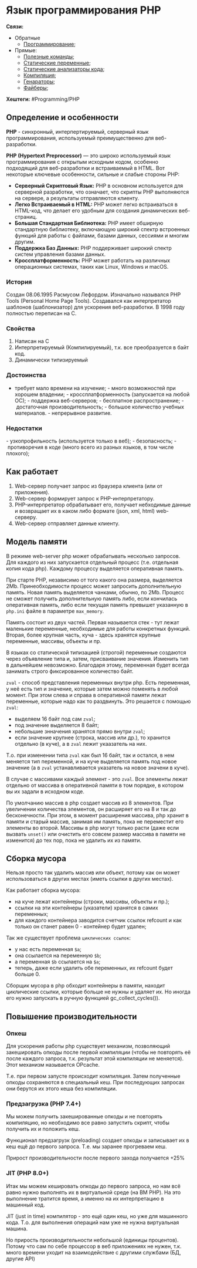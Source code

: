 
# Язык программирования PHP

**Связи:**
- Обратные
	- [Программирование](PROGRAMMING);
- Прямые:
	- [Полезные команды](Php-commands);
	- [Статические переменные](Static-variables);
	- [Статические анализаторы кода](static-code-analizers);
	- [Компиляция](PHP-compilation);
	- [Генараторы](php-generator);
	- [Файберы](php-fiber);

**Хештеги:** #Programming/PHP

## Определение и особенности

**PHP** - синхронный, интерпертируемый, серверный язык программирования, используемый преимущественно для веб-разработки.

**PHP (Hypertext Preprocessor)** — это широко используемый язык программирования с открытым исходным кодом, особенно подходящий для веб-разработки и встраиваемый в HTML. Вот некоторые ключевые особенности, сильные и слабые стороны PHP:

- **Серверный Скриптовый Язык:** PHP в основном используется для серверной разработки, что означает, что скрипты PHP выполняются на сервере, а результаты отправляются клиенту.
- **Легко Встраиваемый в HTML:** PHP может легко встраиваться в HTML-код, что делает его удобным для создания динамических веб-страниц.
- **Большая Стандартная Библиотека:** PHP имеет обширную стандартную библиотеку, включающую широкий спектр встроенных функций для работы с файлами, базами данных, сессиями и многим другим.
- **Поддержка Баз Данных:** PHP поддерживает широкий спектр систем управления базами данных.
- **Кроссплатформенность:** PHP может работать на различных операционных системах, таких как Linux, Windows и macOS.

### История

Создан 08.06.1995 Расмусом Лефордом. Изначально назывался PHP Tools (Personal Home Page Tools). Создавался как интерпретатор шаблонов (шаблонизатор) для ускорения веб-разработки. В 1998 году полностью переписан на C.

### Свойства

1) Написан на C
2) Интерпретируемый (Компилируемый), т.к. все преобразуется в байт код.
3) Динамически типизируемый

### Достоинства

- требует мало времени на изучение;
- много возможностей при хорошем владении;
- кроссплатформенность (запускается на любой ОС);
- поддержка веб-серверов;
- бесплатное распространение;
- достаточная производительность;
- большое количество учебных материалов.
- непрерывное развитие.

### Недостатки

- узкопрофильность (используется только в веб);
- безопасность;
- противоречия в коде (много всего из разных языков, в том числе плохого);

## Как работает

1) Web-сервер получает запрос из браузера клиента (или от приложения).
2) Web-сервер формирует запрос к PHP-интерпретатору.
3) PHP-интерпретатор обрабатывает его, получает небходимые данные и возвращает их в каком либо формате (json, xml, html) web-серверу.
4) Web-сервер отправляет данные клиенту.

## Модель памяти

В режиме web-server php может обрабатывать несколько запросов. Для каждого из них запускается отдельный процесс (т.е. отдельная копия кода php). Каждому процессу выделяется оперативная память.

При старте PHP, независимо от того какого она размера, выделяется 2Mb. Принеобходимости процесс может запросить дополнительную память. Новая память выделяется чанками, обычно, по 2Mb. Процесс не сможет получить дополнительную память либо, если кончилась оперативная память, либо если текущая память превышет указанную в `php.ini` файле в параметре `max_memory`.

Память состоит из двух частей. Первая называется стек -  тут лежат маленькие переменные, необходимые для работы конкретных функций. Вторая, более крупная часть, куча - здесь хранятся крупные переменные, массивы, объекты и пр.

В языках со статической типизацией (строгой) переменные создаются через объявление типа и, затем, присваивание значения. Изменить тип в дальнейшем невозможно. Благодаря этому, переменная будет всегда занимать строго фиксированное количество байт.

`zval` - способ представления переменных внутри php. Есть переменная, у неё есть тип и значение, которые затем можно поменять в любой момент. При этом слева и справа в оперативной памяти лежат переменные, которые надо как то раздвинуть. Это решается с помощью `zval`:
- выделяем 16 байт под сам `zval`;
- под значение выделяется 8 байт;
- небольшие знначения хранятся прямо внутри `zval`;
- если значение крупнее (строка, массив или др.), то хранится отдельно (в куче), а в `zval` лежит укаазатель на них.

Т.о. при изменении типа `zval` как был 16 байт, так и остался, в нем меняется тип переменной, и на куче выделяется память под новое значение (а в `zval` устанавливается указатель на новое значени в куче).

В случае с массивами каждый элемент - это `zval`. Все элементы лежат отдельно от массива в оперативной памяти в том порядке, в котором вы их задали в исходном коде.

По умолчанию массив в php создает массив из 8 элементов. При увеличении количества элементов, он расширяет его на 8 и так до бесконечности. При этом, в момент расширения массива, php хранит в памяти и старый массив, занимая им память, пока не переместит его элементы во второй. Массивы в php могут только расти (даже если вызвать `unset()` или очистить его совсем размер массива в памяти не изменится) до тех пор, пока не удалить их из памяти.

## Сборка мусора

Нельзя просто так удалить массив или объект, потому как он может использоваться в других местах (иметь ссылки в других местах).

Как работает сборка мусора:
- на куче лежат контейнеры (строки, массивы, объекты и пр.);
- ссылки на эти контейнеры (указатели) хранятся в самих переменных;
- для каждого контейнера заводится счетчик ссылок refcount и как только он станет равен 0 - контейнер будет удален;

Так же существует проблема `циклических ссылок`:
- у нас есть переменная `$a`;
- она ссылается на переменную `$b`;
- а переменная `$b` ссылается на `$a`;
- теперь, даже если удалить обе переменных, их refcount будет больше 0.

Сборщик мусора в php обходит контейнеры в памяти, находит циклические ссылки, которые больше не нужны и удаляет их. Но иногда его нужно запускать в ручную функцией gc_collect_cycles()).

## Повышение производительности

### Опкеш

Для ускорения работы php существует механизм, позволяющий закешировать опкоды после первой компиляции (чтобы не повторять её после каждого запроса, т.к. результат этой компиляции не меняется). Этот механизм называется OPcache.

Т.е. при первом запусте происходит компиляция. Затем полученные опкоды сохраняются в специальный кеш. При последующих запросах они берутся их этого кеша без компиляции.

### Предзагрузка (PHP 7.4+)

Мы можем получить закешированные опкоды и не повторять компиляцию, но необходимо все равно запустить скрипт, чтобы получить их и положить кеш.

Функционал предзагрузк (preloading) создает опкоды и записывает их в кеш ещё до первого запроса. Т.е. мы заранее прогреваем кеш.

Прирост производительности после первого захода получается +25%

### JIT (PHP 8.0+)

Итак мы можем кешировать опкоды до первого запроса, но нам всё равно нужно выполнять их в виртуальной среде (на ВМ PHP). На это выполнение тратится время, а именно на их интерпретацию в машинный код.

JIT (just in time) компилятор - это ещё один кеш, но уже для машинного кода. Т.о. для выполнения операций нам уже не нужна виртуальная машина.

Но прирость производительности небольшой (единицы процентов). Потому что сам по себе процессор в веб приложениях не нужен, т.к. много времени уходит на взаимодействие с другими службами (БД, другие API)
